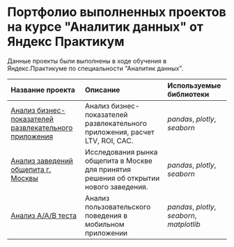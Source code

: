 # Портфолио выполненных проектов на курсе "Аналитик данных" от Яндекс Практикум

Данные проекты были выполнены в ходе обучения в Яндекс.Практикуме по специальности "Аналитик данных".

| Название проекта | Описание | Используемые библиотеки | 
| :---------------------- | :---------------------- | :---------------------- |
| [Анализ бизнес-показателей развлекательного приложения](unit_economy)| Анализ бизнес-показателей развлекательного приложения, расчет LTV, ROI, CAC.| *pandas*, *plotly*, *seaborn* |
[Анализ заведений общепита г. Москвы](moscow_restaurant_geo_analysis)| Исследования рынка общепита в Москве для принятия решения об открытии нового заведения.| *pandas*, *plotly*, *seaborn* |
[Анализ A/A/B теста](aab_testing_mobile_app)| Анализ пользовательского поведения в мобильном приложении| *pandas*, *plotly*, *seaborn*, *matplotlib* |